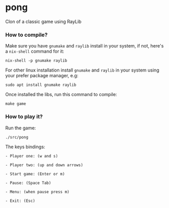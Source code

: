 # pong
Clon of a classic game using RayLib


### How to compile?

Make sure you have `gnumake` and `raylib` install in your system, if not,
here's a `nix-shell` command for it:

    nix-shell -p gnumake raylib

For other linux installation install `gnumake` and `raylib` in your
system using your prefer package manager, e.g:

    sudo apt install gnumake raylib

Once installed the libs, run this command to compile:

    make game

### How to play it?

Run the game:

    ./src/pong

The keys bindings:

    - Player one: (w and s)

    - Player two: (up and down arrows)

    - Start game: (Enter or m)

    - Pause: (Space Tab)

    - Menu: (when pause press m)

    - Exit: (Esc)
